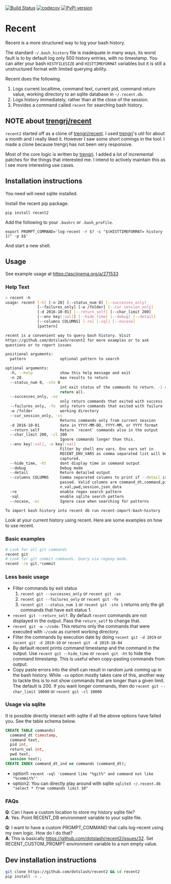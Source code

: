 [![Build Status](https://travis-ci.com/dotslash/recent2.svg?branch=master)](https://travis-ci.com/dotslash/recent2)
[![codecov](https://codecov.io/gh/dotslash/recent2/branch/master/graph/badge.svg)](https://codecov.io/gh/dotslash/recent2)
[![PyPI version](https://badge.fury.io/py/recent2.svg)](https://badge.fury.io/py/recent2)
# Recent

Recent is a more structured way to log your bash history.

The standard `~/.bash_history` file is inadequate in many ways, its
worst fault is to by default log only 500 history entries, with no timestamp.
You can alter your bash `HISTFILESIZE` and `HISTTIMEFORMAT` variables but it
is still a unstructured format with limited querying ability.

Recent does the following.

1. Logs current localtime, command text, current pid, command return value,
   working directory to an sqlite database in `~/.recent.db`.
2. Logs history immediately, rather than at the close of the session.
3. Provides a command called `recent` for searching bash history.

## NOTE about [trengrj/recent](https://github.com/trengrj/recent)

`recent2` started off as a clone of [trengrj/recent](https://github.com/trengrj/recent).
I used [trengrj](https://github.com/trengrj)'s util for about a month and I really
liked it. However I saw some short comings in the tool. I made a clone because trengrj
has not been very responsive.

Most of the core logic is written by [trengrj](https://github.com/trengrj). I added
a lot of incremental patches for the things that interested me. I intend to actively
maintain this as I see more interesting use cases.

## Installation instructions

You need will need sqlite installed.

Install the recent pip package.

`pip install recent2`

Add the following to your `.bashrc` or `.bash_profile`.

`export PROMPT_COMMAND='log-recent -r $? -c "$(HISTTIMEFORMAT= history 1)" -p $$'`

And start a new shell.

## Usage

See example usage at https://asciinema.org/a/271533

### Help Text

```sh
> recent -h
usage: recent [-h] [-n 20] [--status_num 0] [--successes_only]
              [--failures_only] [-w /folder] [--cur_session_only]
              [-d 2016-10-01] [--return_self] [--char_limit 200]
              [--env key[:val]] [--hide_time] [--debug] [--detail]
              [--columns COLUMNS] [-re] [-sql] [--nocase]
              [pattern]

recent is a convenient way to query bash history. Visit
https://github.com/dotslash/recent2 for more examples or to ask
questions or to report issues

positional arguments:
  pattern               optional pattern to search

optional arguments:
  -h, --help            show this help message and exit
  -n 20                 max results to return
  --status_num 0, -stn 0
                        int exit status of the commands to return. -1 =>
                        return all.
  --successes_only, -so
                        only return commands that exited with success
  --failures_only, -fo  only return commands that exited with failure
  -w /folder            working directory
  --cur_session_only, -cs
                        Returns commands only from current session
  -d 2016-10-01         date in YYYY-MM-DD, YYYY-MM, or YYYY format
  --return_self         Return `recent` commands also in the output
  --char_limit 200, -cl 200
                        Ignore commands longer than this.
  --env key[:val], -e key[:val]
                        Filter by shell env vars. Env vars set in
                        RECENT_ENV_VARS as comma separated list will be
                        captured.
  --hide_time, -ht      dont display time in command output
  --debug               Debug mode
  --detail              Return detailed output
  --columns COLUMNS     Comma separated columns to print if --detail is
                        passed. Valid columns are command_dt,command,pid,retur
                        n_val,pwd,session,json_data
  -re                   enable regex search pattern
  -sql                  enable sqlite search pattern
  --nocase, -nc         Ignore case when searching for patterns

To import bash history into recent db run recent-import-bash-history
```

Look at your current history using recent. Here are some examples on how to use recent.

### Basic examples

```sh
# Look for all git commands
recent git
# Look for git commit commands. Query via regexp mode.
recent -re git.*commit
```

### Less basic usage

- Filter commands by exit status
  1. `recent git --successes_only` or `recent git -so`
  2. `recent git --failures_only` or `recent git -fo`
  3. `recent git --status_num 1` or `recent git -stn 1` returns only the git commands that have exit status 1.
- `recent git --return_self`. By default `recent` commands are not displayed in the output. Pass the `return_self` to change that.
- `recent git -w ~/code`. This returns only the commands that were executed with `~/code` as current working directory.
- Filter the commands by execution date by doing `recent git -d 2019` or `recent git -d 2019-10` or `recent git -d 2019-10-04`
- By default recent prints command timestamp and the command in the output. Use `recent git --hide_time` or `recent git -ht` to hide the command timestamp. This is useful when copy-pasting commands from output.
- Copy paste errors into the shell can result in random junk coming up 
  in the bash history. While `-so` option mostly takes care of this, 
  another way to tackle this is to not show commands that are longer
  than a given limit. The default is 200. If you want longer commands,
  then do `recent git --char_limit 10000` or `recent git -cl 10000`
### Usage via sqlite

It is possible directly interact with sqlite if all the above options have failed you. See the table schema below.

```sql
CREATE TABLE commands(
  command_dt timestamp,
  command text,
  pid int,
  return_val int,
  pwd text,
  session text);
CREATE INDEX command_dt_ind on commands (command_dt);
```

- option1: `recent -sql 'command like "%git%" and command not like "%commit%"'`
- option2: You can directly play around with sqlite `sqlite3 ~/.recent.db "select * from commands limit 10"`

### FAQs

**Q**: Can I have a custom location to store my history sqlite file?   
**A**: Yes. Point RECENT_DB environment variable to your sqlite file.   

**Q**: I want to have a custom PROMPT_COMMAND that calls log-recent using my own logic. How do I do that?  
**A**: This is basically https://github.com/dotslash/recent2/issues/32. Set RECENT_CUSTOM_PROMPT environment variable 
       to a non empty value.

## Dev installation instructions

```sh
git clone https://github.com/dotslash/recent2 && cd recent2
pip install -e .
```
